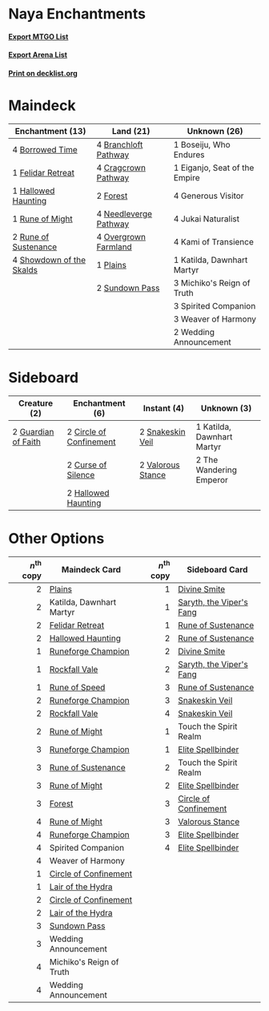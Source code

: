 # Naya Enchantments

#### [Export MTGO List](../collection/Naya%20Enchantments/Naya%20Enchantments.txt)
#### [Export Arena List](../collection/Naya%20Enchantments/Naya%20Enchantments_arena.txt)
#### [Print on decklist.org](http://decklist.org/?deckmain=4%09Borrowed%20Time%0A1%09Boseiju,%20Who%20Endures%0A4%09Branchloft%20Pathway%0A4%09Cragcrown%20Pathway%0A1%09Eiganjo,%20Seat%20of%20the%20Empire%0A1%09Felidar%20Retreat%0A2%09Forest%0A4%09Generous%20Visitor%0A1%09Hallowed%20Haunting%0A4%09Jukai%20Naturalist%0A4%09Kami%20of%20Transience%0A1%09Katilda,%20Dawnhart%20Martyr%0A3%09Michiko's%20Reign%20of%20Truth%0A4%09Needleverge%20Pathway%0A4%09Overgrown%20Farmland%0A1%09Plains%0A1%09Rune%20of%20Might%0A2%09Rune%20of%20Sustenance%0A4%09Showdown%20of%20the%20Skalds%0A3%09Spirited%20Companion%0A2%09Sundown%20Pass%0A3%09Weaver%20of%20Harmony%0A2%09Wedding%20Announcement&deckside=2%09Circle%20of%20Confinement%0A2%09Curse%20of%20Silence%0A2%09Guardian%20of%20Faith%0A2%09Hallowed%20Haunting%0A1%09Katilda,%20Dawnhart%20Martyr%0A2%09Snakeskin%20Veil%0A2%09The%20Wandering%20Emperor%0A2%09Valorous%20Stance)
# Maindeck

|                                         Enchantment (13)                                          |                                           Land (21)                                            |        Unknown (26)         |
|---------------------------------------------------------------------------------------------------|------------------------------------------------------------------------------------------------|-----------------------------|
|4 [Borrowed Time](http://gatherer.wizards.com/Pages/Card/Details.aspx?multiverseid=534759)         |4 [Branchloft Pathway](http://gatherer.wizards.com/Pages/Card/Details.aspx?multiverseid=491909) |1 Boseiju, Who Endures       |
|1 [Felidar Retreat](http://gatherer.wizards.com/Pages/Card/Details.aspx?multiverseid=491638)       |4 [Cragcrown Pathway](http://gatherer.wizards.com/Pages/Card/Details.aspx?multiverseid=491915)  |1 Eiganjo, Seat of the Empire|
|1 [Hallowed Haunting](http://gatherer.wizards.com/Pages/Card/Details.aspx?multiverseid=540847)     |2 [Forest](http://gatherer.wizards.com/Pages/Card/Details.aspx?multiverseid=439860)             |4 Generous Visitor           |
|1 [Rune of Might](http://gatherer.wizards.com/Pages/Card/Details.aspx?multiverseid=503807)         |4 [Needleverge Pathway](http://gatherer.wizards.com/Pages/Card/Details.aspx?multiverseid=491918)|4 Jukai Naturalist           |
|2 [Rune of Sustenance](http://gatherer.wizards.com/Pages/Card/Details.aspx?multiverseid=503631)    |4 [Overgrown Farmland](http://gatherer.wizards.com/Pages/Card/Details.aspx?multiverseid=535064) |4 Kami of Transience         |
|4 [Showdown of the Skalds](http://gatherer.wizards.com/Pages/Card/Details.aspx?multiverseid=503845)|1 [Plains](http://gatherer.wizards.com/Pages/Card/Details.aspx?multiverseid=439856)             |1 Katilda, Dawnhart Martyr   |
|                                                                                                   |2 [Sundown Pass](http://gatherer.wizards.com/Pages/Card/Details.aspx?multiverseid=541142)       |3 Michiko's Reign of Truth   |
|                                                                                                   |                                                                                                |3 Spirited Companion         |
|                                                                                                   |                                                                                                |3 Weaver of Harmony          |
|                                                                                                   |                                                                                                |2 Wedding Announcement       |


# Sideboard

|                                         Creature (2)                                         |                                         Enchantment (6)                                          |                                        Instant (4)                                         |       Unknown (3)        |
|----------------------------------------------------------------------------------------------|--------------------------------------------------------------------------------------------------|--------------------------------------------------------------------------------------------|--------------------------|
|2 [Guardian of Faith](http://gatherer.wizards.com/Pages/Card/Details.aspx?multiverseid=527305)|2 [Circle of Confinement](http://gatherer.wizards.com/Pages/Card/Details.aspx?multiverseid=540834)|2 [Snakeskin Veil](http://gatherer.wizards.com/Pages/Card/Details.aspx?multiverseid=503810) |1 Katilda, Dawnhart Martyr|
|                                                                                              |2 [Curse of Silence](http://gatherer.wizards.com/Pages/Card/Details.aspx?multiverseid=534770)     |2 [Valorous Stance](http://gatherer.wizards.com/Pages/Card/Details.aspx?multiverseid=391950)|2 The Wandering Emperor   |
|                                                                                              |2 [Hallowed Haunting](http://gatherer.wizards.com/Pages/Card/Details.aspx?multiverseid=540847)    |                                                                                            |                          |


# Other Options

|*n*<sup>th</sup> copy|                                         Maindeck Card                                          |*n*<sup>th</sup> copy|                                          Sideboard Card                                           |
|--------------------:|------------------------------------------------------------------------------------------------|--------------------:|---------------------------------------------------------------------------------------------------|
|                    2|[Plains](http://gatherer.wizards.com/Pages/Card/Details.aspx?multiverseid=439856)               |                    1|[Divine Smite](http://gatherer.wizards.com/Pages/Card/Details.aspx?multiverseid=527299)            |
|                    2|Katilda, Dawnhart Martyr                                                                        |                    1|[Saryth, the Viper's Fang](http://gatherer.wizards.com/Pages/Card/Details.aspx?multiverseid=534986)|
|                    2|[Felidar Retreat](http://gatherer.wizards.com/Pages/Card/Details.aspx?multiverseid=491638)      |                    1|[Rune of Sustenance](http://gatherer.wizards.com/Pages/Card/Details.aspx?multiverseid=503631)      |
|                    2|[Hallowed Haunting](http://gatherer.wizards.com/Pages/Card/Details.aspx?multiverseid=540847)    |                    2|[Rune of Sustenance](http://gatherer.wizards.com/Pages/Card/Details.aspx?multiverseid=503631)      |
|                    1|[Runeforge Champion](http://gatherer.wizards.com/Pages/Card/Details.aspx?multiverseid=503632)   |                    2|[Divine Smite](http://gatherer.wizards.com/Pages/Card/Details.aspx?multiverseid=527299)            |
|                    1|[Rockfall Vale](http://gatherer.wizards.com/Pages/Card/Details.aspx?multiverseid=535065)        |                    2|[Saryth, the Viper's Fang](http://gatherer.wizards.com/Pages/Card/Details.aspx?multiverseid=534986)|
|                    1|[Rune of Speed](http://gatherer.wizards.com/Pages/Card/Details.aspx?multiverseid=503760)        |                    3|[Rune of Sustenance](http://gatherer.wizards.com/Pages/Card/Details.aspx?multiverseid=503631)      |
|                    2|[Runeforge Champion](http://gatherer.wizards.com/Pages/Card/Details.aspx?multiverseid=503632)   |                    3|[Snakeskin Veil](http://gatherer.wizards.com/Pages/Card/Details.aspx?multiverseid=503810)          |
|                    2|[Rockfall Vale](http://gatherer.wizards.com/Pages/Card/Details.aspx?multiverseid=535065)        |                    4|[Snakeskin Veil](http://gatherer.wizards.com/Pages/Card/Details.aspx?multiverseid=503810)          |
|                    2|[Rune of Might](http://gatherer.wizards.com/Pages/Card/Details.aspx?multiverseid=503807)        |                    1|Touch the Spirit Realm                                                                             |
|                    3|[Runeforge Champion](http://gatherer.wizards.com/Pages/Card/Details.aspx?multiverseid=503632)   |                    1|[Elite Spellbinder](http://gatherer.wizards.com/Pages/Card/Details.aspx?multiverseid=513494)       |
|                    3|[Rune of Sustenance](http://gatherer.wizards.com/Pages/Card/Details.aspx?multiverseid=503631)   |                    2|Touch the Spirit Realm                                                                             |
|                    3|[Rune of Might](http://gatherer.wizards.com/Pages/Card/Details.aspx?multiverseid=503807)        |                    2|[Elite Spellbinder](http://gatherer.wizards.com/Pages/Card/Details.aspx?multiverseid=513494)       |
|                    3|[Forest](http://gatherer.wizards.com/Pages/Card/Details.aspx?multiverseid=439860)               |                    3|[Circle of Confinement](http://gatherer.wizards.com/Pages/Card/Details.aspx?multiverseid=540834)   |
|                    4|[Rune of Might](http://gatherer.wizards.com/Pages/Card/Details.aspx?multiverseid=503807)        |                    3|[Valorous Stance](http://gatherer.wizards.com/Pages/Card/Details.aspx?multiverseid=391950)         |
|                    4|[Runeforge Champion](http://gatherer.wizards.com/Pages/Card/Details.aspx?multiverseid=503632)   |                    3|[Elite Spellbinder](http://gatherer.wizards.com/Pages/Card/Details.aspx?multiverseid=513494)       |
|                    4|Spirited Companion                                                                              |                    4|[Elite Spellbinder](http://gatherer.wizards.com/Pages/Card/Details.aspx?multiverseid=513494)       |
|                    4|Weaver of Harmony                                                                               |                     |                                                                                                   |
|                    1|[Circle of Confinement](http://gatherer.wizards.com/Pages/Card/Details.aspx?multiverseid=540834)|                     |                                                                                                   |
|                    1|[Lair of the Hydra](http://gatherer.wizards.com/Pages/Card/Details.aspx?multiverseid=527546)    |                     |                                                                                                   |
|                    2|[Circle of Confinement](http://gatherer.wizards.com/Pages/Card/Details.aspx?multiverseid=540834)|                     |                                                                                                   |
|                    2|[Lair of the Hydra](http://gatherer.wizards.com/Pages/Card/Details.aspx?multiverseid=527546)    |                     |                                                                                                   |
|                    3|[Sundown Pass](http://gatherer.wizards.com/Pages/Card/Details.aspx?multiverseid=541142)         |                     |                                                                                                   |
|                    3|Wedding Announcement                                                                            |                     |                                                                                                   |
|                    4|Michiko's Reign of Truth                                                                        |                     |                                                                                                   |
|                    4|Wedding Announcement                                                                            |                     |                                                                                                   |

